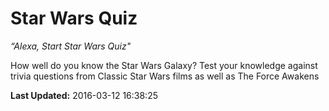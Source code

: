 # Star Wars Quiz
*“Alexa, Start Star Wars Quiz"*

How well do you know the Star Wars Galaxy? Test your knowledge against trivia questions from Classic Star Wars films as well as The Force Awakens

**Last Updated:** 2016-03-12 16:38:25